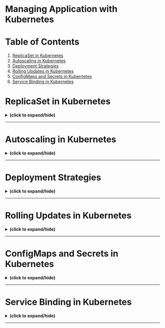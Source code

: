 # Managing Application with Kubernetes

# Table of Contents
1. [ReplicaSet in Kubernetes](#replica_set)
2. [Autoscaling in Kubernetes](#autoscaling)
3. [Deployment Strategies](#deployment_strategies)
4. [Rolling Updates in Kubernetes](#rolling_updates)
5. [ConfigMaps and Secrets in Kubernetes](#configMaps_and_secrets)
6. [Service Binding in Kubernetes](#servic_binding)




<a id="replica_set"></a>
# ReplicaSet in Kubernetes
<details close>
<summary><b>(click to expand/hide)</b></summary>
<!-- MarkdownTOC -->

## Overview
- A ReplicaSet ensures that a specified number of pod replicas are running at any given time.
- It is crucial for ensuring high availability, handling outages, and accommodating application demand.

## Limitations of Single-Pod Deployments
Single pods can't:
- Handle increased load through load balancing.
- Provide redundancy (single point of failure).
- Ensure high availability or automatic restarts during outages.

## Benefits of ReplicaSet
- **Scalability & Redundancy**: Adjusts the number of running pods to meet the desired state.
- **Failure Handling**: Automatically replaces failed pods.
- **Controlled by Deployment**: It's recommended to manage ReplicaSets through deployments for additional features.

## How ReplicaSet Works
- Doesn't own pods but uses labels to identify which pods to manage.
- Ensures the actual running pods match the desired state.
- Created automatically through deployments.

## Working with ReplicaSet
- A ReplicaSet is generated by default when a deployment is created.
- You can create a ReplicaSet directly using a YAML file with `kind: ReplicaSet`.
- Recommended to use within a deployment for added benefits and easier management.

## Commands for Managing ReplicaSet
- Create a deployment: `kubectl create -f deployment.yaml`
- Check created ReplicaSet: `kubectl get ReplicaSet`
- Create a ReplicaSet directly: `kubectl create -f replicaset.yaml`
- Scale a deployment: `kubectl scale deployment <DEPLOYMENT_NAME> --replicas=3`
- Check running pods: `kubectl get pods`
- Delete a pod: `kubectl delete pod <POD_NAME>`

## Scaling and Desired State
- ReplicaSets allow for scaling operations by adjusting the number of replicas.
- They continuously monitor and maintain the state of pods to ensure it matches the desired configuration.
- If a pod is manually deleted or added, the ReplicaSet takes action to correct the total count back to the desired state.

## Best Practices
- While ReplicaSets can be created directly, it's a best practice to use deployments.
- Deployments offer additional features, including rolling updates.

## Conclusion
- ReplicaSets are essential for high availability, scaling, and resilience in Kubernetes applications.
- They work best under the management of deployments for streamlined updates and features.

## Additional Resources
- More on Kubernetes ReplicaSets can be found in the [official documentation](https://kubernetes.io/docs/concepts/workloads/controllers/replicaset/).

<!-- /MarkdownTOC -->
</details>

---

<a id="autoscaling"></a>
# Autoscaling in Kubernetes
<details close>
<summary><b>(click to expand/hide)</b></summary>
<!-- MarkdownTOC -->

## Overview
Autoscaling optimizes resource usage and costs by automatically adjusting the number of running instances or resources in response to current demand.

### Objectives
- Understand what autoscaling is.
- Identify the types of autoscalers in Kubernetes.
- Learn how each autoscaler operates.

## Types of Autoscalers

### 1. Horizontal Pod Autoscaler (HPA)
- Adjusts the number of pod instances in a deployment or ReplicaSet.
- Operates based on CPU utilization or other select metrics.
- Responds to the workload changes by scaling the number of pods up or down.

#### How HPA Works
- Metrics like CPU utilization trigger scaling actions.
- As demand increases, HPA increases the number of pods ("scaling out").
- When demand drops, HPA decreases the number of pods ("scaling in").

### 2. Vertical Pod Autoscaler (VPA)
- Adjusts the compute resources of containers in pods.
- Increases or decreases the CPU and memory reservations as needed.
- Not typically used alongside HPA for the same resource metrics.

#### How VPA Works
- VPA adjusts the resources of the pods (CPU, memory) based on demand.
- During high demand, VPA increases resources ("scaling up").
- As demand decreases, it reduces the resources ("scaling down").

### 3. Cluster Autoscaler (CA)
- Adjusts the size of the Kubernetes cluster.
- Adds or removes nodes from the cluster based on the overall demand.

#### How CA Works
- When pod requests increase, CA adds new nodes to the cluster.
- CA removes nodes during low demand to optimize resource usage and costs.

## Key Takeaways
- Autoscalers ensure efficient use of resources in a Kubernetes cluster.
- HPA, VPA, and CA serve different purposes and can sometimes be used in combination for effective scaling.
- It's essential to choose the right type of autoscaler based on workload requirements and cost considerations.

## Best Practices
- Use `autoscale` command for HPA instead of manual configuration for ease of use.
- Don't use VPA and HPA together on the same CPU/memory metrics.
- Analyze specific needs to choose the appropriate autoscaler or combination of autoscalers.

<!-- /MarkdownTOC -->
</details>

---

<a id="deployment_strategies"></a>
# Deployment Strategies
<details close>
<summary><b>(click to expand/hide)</b></summary>
<!-- MarkdownTOC -->

## Overview

A Kubernetes deployment strategy defines an application’s lifecycle, ensuring the desired state for objects and applications is achieved and maintained automatically. These strategies minimize risk during deployment.

Kubernetes deployment strategies enable you to:
- Deploy, update, or rollback ReplicaSets, Pods, Services, and Applications
- Pause/Resume Deployments
- Scale Deployments either manually or automatically

## Types of Deployment Strategies

There are several deployment strategies, including:
- Recreate
- Rolling
- Blue/Green
- Canary
- A/B testing
- Shadow

Each strategy has its unique approach and use cases. They can be used independently or combined, depending on the deployment requirements.

### Recreate Strategy
![recreate_strategy](./images/recreate_strategy.png)
The recreate strategy involves stopping all existing Pods and starting new ones.

#### Steps
1. Prepare the new application version (v2).
2. Shut down all current version (v1) Pods.
3. Deploy the new version (v2) Pods.

#### Pros and Cons
- **Pros**: Simple setup
- **Cons**: Downtime during redeployment

### Rolling Strategy
![rolling(ramped)strategy](./images/rolling(ramped)strategy.png)
The rolling update strategy incrementally replaces Pods with new ones.

#### Steps
1. Release the new application version.
2. Replace each existing Pod with a new version, one after another.
3. The process continues until all Pods are updated.

#### Pros and Cons
- **Pros**: Zero downtime, suitable for stateful applications
- **Cons**: Slower deployment, no traffic control

### Blue/Green Strategy
![blue_green_strategy](./images/blue_green_strategy.png)
This strategy involves having two identical production environments (blue and green).

#### Steps
1. The 'green' environment is set up with the new version.
2. Once ready, the traffic is switched from 'blue' to 'green'.
3. For rollback, traffic is redirected to 'blue'.

#### Pros and Cons
- **Pros**: Instant rollback, no downtime
- **Cons**: High resource cost, demands extensive testing

### Canary Strategy
![canary_strategy](./images/canary_strategy.png)
The canary release strategy exposes a subset of users to the new application version.

#### Steps
1. Deploy the new version.
2. Route a small percentage of traffic to the new version.
3. Gradually increase traffic as confidence grows.

#### Pros and Cons
- **Pros**: Reduced risk due to phased rollout
- **Cons**: More complex setup, slower complete rollout

### A/B Testing Strategy
![a_b_testing_strategy](./images/a_b_testing_strategy.png)
A/B testing involves providing two versions to different user sets.

#### Steps
1. Release both versions of the application.
2. Direct user segments to each version based on specific criteria.
3. Analyze performance and user feedback.

#### Pros and Cons
- **Pros**: Direct feedback, control over traffic distribution
- **Cons**: Complexity, requires advanced traffic routing

### Shadow Strategy
![shadow_strategy](./images/shadow_strategy.png)
The shadow strategy deploys a 'shadow' version alongside the live version.

#### Steps
1. Duplicate live traffic to the shadow version.
2. The shadow version processes requests but doesn't impact the live system.

#### Pros and Cons
- **Pros**: Real-world testing without user impact
- **Cons**: High resource cost, doesn't capture user interaction

## Deployment Strategies Summary

| Strategy  | Zero Downtime | Real Traffic Testing | Targeted Users | Cloud Cost | Rollback Duration | User Impact | Setup Complexity |
|-----------|:-------------:|:--------------------:|:--------------:|:----------:|:-----------------:|:-----------:|:----------------:|
| Recreate  |       X       |          X           |       X        |     •--    |        •••        |     •••     |        ---       |
| Ramped    |      ✓        |          X           |       X        |     •--    |        •••        |     •--     |        •--       |
| Blue/Green|      ✓        |          X           |       X        |     •••    |        ---        |     ••-     |        ••-       |
| Canary    |      ✓        |         ✓            |       X        |     •--    |        •--        |     •--     |        ••-       |
| A/B Testing|     ✓        |         ✓            |      ✓         |     •--    |        •--        |     •--     |        •••       |
| Shadow    |      ✓        |         ✓            |       X        |     •••    |        ---        |     ---     |        •••       |

## Conclusion

Selecting the right strategy depends on several factors including the application type, target audience, and desired balance between speed and safety. Consider the specifics of your project, resources, and the potential impact on users before deciding on the most suitable deployment strategy.

<!-- /MarkdownTOC -->
</details>

---

<a id="rolling_updates"></a>
# Rolling Updates in Kubernetes
<details close>
<summary><b>(click to expand/hide)</b></summary>
<!-- MarkdownTOC -->

## Overview
This document summarizes the concept of rolling updates in Kubernetes, demonstrating how they provide automated, controlled application updates across pods with zero downtime, and how rollbacks can be efficiently handled.

## Objectives
- Understand what rolling updates are and their workflow.
- Prepare an application for rolling updates.
- Execute and rollback a rolling update.

## What are Rolling Updates?
- Automated updates that incrementally replace application instances with new ones.
- Work with pod templates, particularly deployments.
- No downtime for the application as it updates.
- Allows for easy rollback if the update is problematic.

## Preparing for Rolling Updates
1. **Add Probes**: Implement liveness and readiness probes for deployments, ensuring instances are marked as 'ready'.
2. **Update Strategy**: Incorporate a rolling update strategy in the deployment's YAML file.
   - **maxUnavailable**: Number (or percentage) of pods that can be unavailable during the update.
   - **maxSurge**: Number (or percentage) of pods that can be created above the desired amount.
   - **minReadySeconds**: Minimum number of seconds a pod should be ready for it to be considered available.
   - For zero downtime, set `maxUnavailable` to 0.

## Performing a Rolling Update
- Update the application's image and push the new version to a container registry (e.g., Docker Hub).
- Apply the new image to your deployment in Kubernetes.
- Monitor the status with the `rollout status` command.
- Verify the update by checking the application's output or response.

## Rolling Back an Update
- Use the `rollout undo` command to revert to a previous deployment state if an update is faulty or not required.
- Confirm the changes by inspecting the status of pods or the application's output.

## Strategies for Updates and Rollbacks
- **All-at-once**: Version N-1 is deactivated then version N is activated. This strategy can block user access momentarily.
- **One-at-a-time (Staggered)**: Pods are updated incrementally, maintaining continuous user access.

## Conclusion
- Rolling updates are essential for maintaining applications without interrupting their availability.
- Preparation with the correct parameters is crucial for successful rolling updates.
- Kubernetes allows for efficient rollbacks in case of update failures.
- Both all-at-once and one-at-a-time strategies have their use cases and can be chosen based on the application's tolerance for brief downtimes.

<!-- /MarkdownTOC -->
</details>

---

<a id="configMaps_and_secrets"></a>
# ConfigMaps and Secrets in Kubernetes
<details close>
<summary><b>(click to expand/hide)</b></summary>
<!-- MarkdownTOC -->

## Introduction

This guide provides an overview of ConfigMaps and Secrets within Kubernetes. Both are Kubernetes objects that provide a way to inject configuration data into pods. This allows for the separation of configuration from the application's image, facilitating updates and maintaining sensitive information securely.

## ConfigMaps

### Key Characteristics

- **Purpose**: Store non-confidential data in key-value pairs.
- **Usage**: Decouple configuration details from application code.
- **Size Limit**: Cannot exceed 1MB.
- **Data Fields**: Support for optional data and binary data fields.
- **Naming Restrictions**: Must conform to DNS subdomain names.
- **Reusability**: Can be used across multiple deployments.

### Creation Methods

1. **Using String Literals**: Directly from the command line.
2. **From Properties File**: Using key-value pairs from an existing file.
3. **From YAML File**: Applying a YAML descriptor file.

### Utilization in Pods

- Injected as environment variables via `configMapKeyRef`.
- Mounted as files within pods using volume plugins.

### Practical Usage

- Define ConfigMaps before deploying pods or applications.
- Reference ConfigMaps in deployment descriptors.
- Variables within ConfigMaps are accessible within the application (e.g., `process.env.VARIABLE_NAME`).

## Secrets

### Overview

- Similar to ConfigMaps but used for storing sensitive information.
- Content is base64 encoded.

### Creation Methods

1. **Using String Literals**: Create directly from the command line.
2. **From Environment Variables**: Storing each sensitive piece of information as an environment variable.
3. **From Files**: Using a volume that references the Secret.

### Handling Secrets

- Verified through the 'get' and 'describe' commands, but the actual secrets are not plainly visible.
- Can be mounted as volumes or exposed as environment variables.

### Practical Usage

- Secrets are referenced within the application code securely (e.g., `process.env.SECRET_KEY`).
- When mounted as files, applications read from the filesystem to retrieve the secret values.

## Conclusion

ConfigMaps and Secrets are essential Kubernetes features that enhance security and manageability. By externalizing application configuration and sensitive information, they promote best practices in software development and deployment, allowing for more flexible, secure, and modular applications.

<!-- /MarkdownTOC -->
</details>

---

<a id="servic_binding"></a>
# Service Binding in Kubernetes
<details close>
<summary><b>(click to expand/hide)</b></summary>
<!-- MarkdownTOC -->

## Overview

This summary covers the concept of service binding within a Kubernetes environment, emphasizing its role, implementation steps, and usage in applications, particularly using the IBM Cloud Service example.

## Understanding Service Binding

- **Definition**: Service binding connects applications to external services (e.g., databases, APIs, event buses) by managing configurations and safeguarding credentials.
- **Functionality**: It exposes service credentials securely within a Kubernetes cluster, typically through Kubernetes Secrets.

## Key Benefits

- Simplifies application connections to services.
- Automates credential management, enhancing security.
- Avoids hardcoding sensitive information in application code.

## Process of Service Binding

### Step 1: Provisioning the Service

- Create an instance of the desired service, like IBM's Tone Analyzer, either via command line or through the service's UI.

### Step 2: Binding the Service

- Bind the service instance to the Kubernetes cluster, generating credentials that will be used for secure interaction between the application and the service.

### Step 3: Storing Credentials

- Service credentials are stored in a Kubernetes Secret, encoded in base64, ensuring security within the cluster's environment.

### Step 4: Configuring the Application

- Set up the application to access the stored credentials, enabling it to interact securely with the bound service.

## Implementation in Kubernetes

- Service binding credentials become available to applications automatically after binding.
- Credentials can be consumed using `volumeMounts` and `volumes` or injected as environment variables into the application's pods.

## Accessing Secrets within the Cluster

- Use commands like `kubectl get secrets` to list all secrets or access through the Kubernetes Dashboard.
- Secrets can be mounted as volumes or referenced in environment variables within the application's pods.

## Practical Example

- A Node.js application can access service credentials by referencing environment variables such as `binding.APIkey`, `binding.username`, and `binding.password`.
- These credentials are used within the application's code to authenticate and interact with the external service securely.

## Conclusion

Service binding is a critical practice in secure, efficient, and scalable software deployment within Kubernetes environments. It abstracts sensitive credential handling away from application code, promoting security best practices, and simplifying configuration management.

<!-- /MarkdownTOC -->
</details>

---
